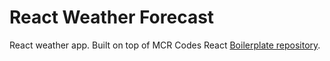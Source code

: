 # React Weather Forecast

React weather app. Built on top of MCR Codes React [Boilerplate repository](https://github.com/MCRcodes/react-bootstrap).
